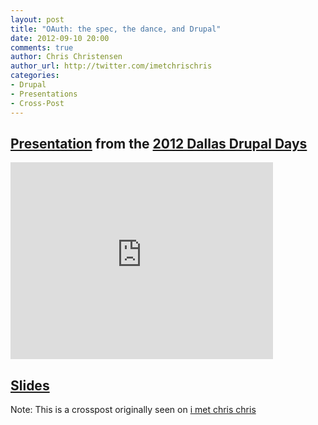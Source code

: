 ```yaml
---
layout: post
title: "OAuth: the spec, the dance, and Drupal"
date: 2012-09-10 20:00
comments: true
author: Chris Christensen
author_url: http://twitter.com/imetchrischris
categories:
- Drupal
- Presentations
- Cross-Post
---
```


## [Presentation](http://www.youtube.com/watch?v=RUylSUkz8o4&feature=player_embedded) from the [2012 Dallas Drupal Days](http://dallasdrupal.org/sessions/oauth-spec-dance-and-drupal)

<iframe width="420" height="315" src="http://www.youtube.com/embed/RUylSUkz8o4" frameborder="0" allowfullscreen></iframe>

## [Slides](http://imetchrischris.com/dallasdrupal2012/)

<script async class="speakerdeck-embed" data-id="504fc37c256d9200020295fb" data-ratio="1.6" src="//speakerdeck.com/assets/embed.js"></script>


Note: This is a crosspost originally seen on [i met chris chris](http://imetchrischris.com/)

